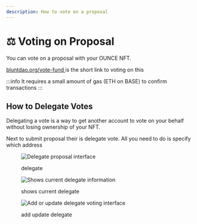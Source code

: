 ```yaml
---
description: How to vote on a proposal
---
```


# ⚖️ Voting on Proposal

You can vote on a proposal with your OUNCE NFT.

[bluntdao.org/vote-fund ](https://bluntdao.org/vote-fund)is the short link to voting on this

:::info
It requires a small amount of gas (ETH on BASE) to confirm transactions
:::

## How to Delegate Votes

Delegating a vote is a way to get another account to vote on your behalf without losing ownership of your NFT.

Next to submit proposal their is delegate vote. All you need to do is specify which address

<div>

<figure><img src="/img/delegatevotestep1.png" alt="Delegate proposal interface" /><figcaption><p>delegate</p></figcaption></figure>

 

<figure><img src="/img/step2delegatebluntdaoshowcurrentdelegates.png" alt="Shows current delegate information" /><figcaption><p>shows current delegate</p></figcaption></figure>

 

<figure><img src="/img/updatedelegatestep3bluntdao.png" alt="Add or update delegate voting interface" /><figcaption><p>add update delegate</p></figcaption></figure>

</div>
